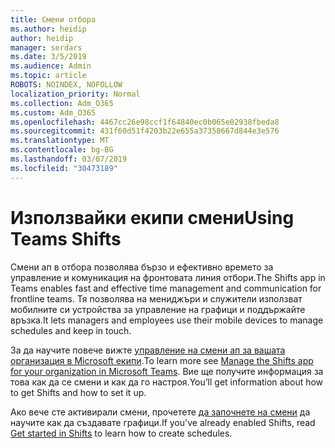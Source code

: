 ```yaml
---
title: Смени отбора
ms.author: heidip
author: heidip
manager: serdars
ms.date: 3/5/2019
ms.audience: Admin
ms.topic: article
ROBOTS: NOINDEX, NOFOLLOW
localization_priority: Normal
ms.collection: Adm_O365
ms.custom: Adm_O365
ms.openlocfilehash: 4467cc26e98ccf1f64840ec0b065e02938fbeda8
ms.sourcegitcommit: 431f60d51f4203b22e655a37358667d844e3e576
ms.translationtype: MT
ms.contentlocale: bg-BG
ms.lasthandoff: 03/07/2019
ms.locfileid: "30473189"
---
```

# <a name="using-teams-shifts"></a><span data-ttu-id="b96c4-102">Използвайки екипи смени</span><span class="sxs-lookup"><span data-stu-id="b96c4-102">Using Teams Shifts</span></span>

<span data-ttu-id="b96c4-103">Смени ап в отбора позволява бързо и ефективно времето за управление и комуникация на фронтовата линия отбори.</span><span class="sxs-lookup"><span data-stu-id="b96c4-103">The Shifts app in Teams enables fast and effective time management and communication for frontline teams.</span></span> <span data-ttu-id="b96c4-104">Тя позволява на мениджъри и служители използват мобилните си устройства за управление на графици и поддържайте връзка.</span><span class="sxs-lookup"><span data-stu-id="b96c4-104">It lets managers and employees use their mobile devices to manage schedules and keep in touch.</span></span>

<span data-ttu-id="b96c4-105">За да научите повече вижте [управление на смени ап за вашата организация в Microsoft екипи](https://docs.microsoft.com/en-us/microsoftteams/manage-the-shifts-app-for-your-organization-in-teams).</span><span class="sxs-lookup"><span data-stu-id="b96c4-105">To learn more see [Manage the Shifts app for your organization in Microsoft Teams](https://docs.microsoft.com/en-us/microsoftteams/manage-the-shifts-app-for-your-organization-in-teams).</span></span> <span data-ttu-id="b96c4-106">Вие ще получите информация за това как да се смени и как да го настроя.</span><span class="sxs-lookup"><span data-stu-id="b96c4-106">You’ll get information about how to get Shifts and how to set it up.</span></span>

<span data-ttu-id="b96c4-107">Ако вече сте активирали смени, прочетете [да започнете на смени](https://support.office.com/en-us/article/get-started-in-shifts-5f3e30d8-1821-4904-be26-c3cd25a497d6) да научите как да създавате графици.</span><span class="sxs-lookup"><span data-stu-id="b96c4-107">If you've already enabled Shifts, read [Get started in Shifts](https://support.office.com/en-us/article/get-started-in-shifts-5f3e30d8-1821-4904-be26-c3cd25a497d6) to learn how to create schedules.</span></span>

